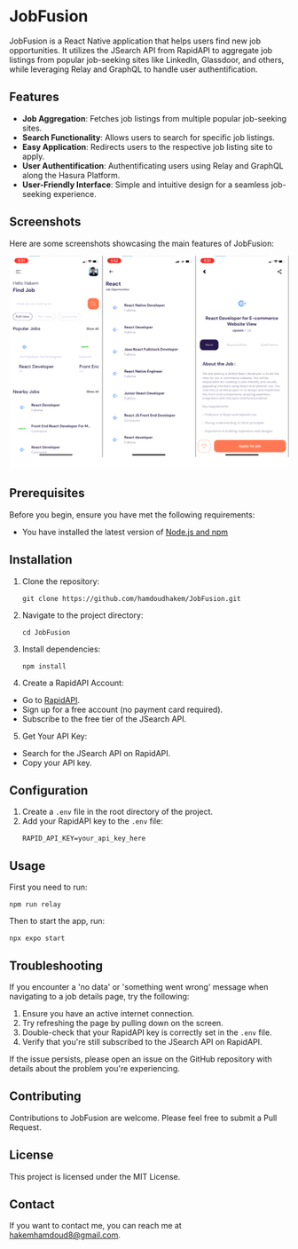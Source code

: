# JobFusion

JobFusion is a React Native application that helps users find new job opportunities. It utilizes the JSearch API from RapidAPI to aggregate job listings from popular job-seeking sites like LinkedIn, Glassdoor, and others, while leveraging Relay and GraphQL to handle user authentification.

## Features

- **Job Aggregation**: Fetches job listings from multiple popular job-seeking sites.
- **Search Functionality**: Allows users to search for specific job listings.
- **Easy Application**: Redirects users to the respective job listing site to apply.
- **User Authentification**: Authentificating users using Relay and GraphQL along the Hasura Platform.
- **User-Friendly Interface**: Simple and intuitive design for a seamless job-seeking experience.

## Screenshots

Here are some screenshots showcasing the main features of JobFusion:

![Screenshots](showcase/screenshots.png)

## Prerequisites

Before you begin, ensure you have met the following requirements:
* You have installed the latest version of [Node.js and npm](https://nodejs.org/en/download/)

## Installation

1. Clone the repository:
   ```
   git clone https://github.com/hamdoudhakem/JobFusion.git
   ```
2. Navigate to the project directory:
   ```
   cd JobFusion
   ```
3. Install dependencies:
   ```
   npm install
   ```
4. Create a RapidAPI Account:
* Go to [RapidAPI](https://rapidapi.com/).
* Sign up for a free account (no payment card required).
* Subscribe to the free tier of the JSearch API.

5. Get Your API Key:
* Search for the JSearch API on RapidAPI.
* Copy your API key.

## Configuration

1. Create a `.env` file in the root directory of the project.
2. Add your RapidAPI key to the `.env` file:
   ```
   RAPID_API_KEY=your_api_key_here
   ```

## Usage

First you need to run:
```
npm run relay
```

Then to start the app, run:
```
npx expo start
```

## Troubleshooting

If you encounter a 'no data' or 'something went wrong' message when navigating to a job details page, try the following:

1. Ensure you have an active internet connection.
2. Try refreshing the page by pulling down on the screen.
3. Double-check that your RapidAPI key is correctly set in the `.env` file.
4. Verify that you're still subscribed to the JSearch API on RapidAPI.

If the issue persists, please open an issue on the GitHub repository with details about the problem you're experiencing.

## Contributing

Contributions to JobFusion are welcome. Please feel free to submit a Pull Request.

## License

This project is licensed under the MIT License.

## Contact

If you want to contact me, you can reach me at hakemhamdoud8@gmail.com.
